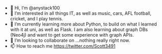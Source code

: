- 👋 Hi, I’m @anystack100
- 👀 I’m interested in all things IT, as well as music, cars, AFL football, cricket, and I play tennis.
- 🌱 I’m currently learning more about Python, to build on what I learned with it at uni, as well as Flask. I am also learning about graph DBs (Neo4j) and want to get some experience with graph APIs.
- 💞️ I’m looking to collaborate on ...nothing really right now.
- 📫 How to reach me https://twitter.com/Scott3491

<!---
anystack100/anystack100 is a ✨ special ✨ repository because its `README.md` (this file) appears on your GitHub profile.
You can click the Preview link to take a look at your changes.
--->
